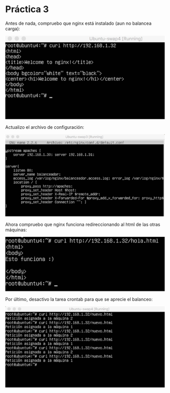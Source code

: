 # Práctica 3


Antes de nada, compruebo que nginx está instalado (aun no balancea carga):

![img1](https://github.com/fjfernandez93/swap1516/blob/master/pract3/img/1_-_comprobar_que_nginx_funciona.png)

Actualizo el archivo de configuración:

![img2](https://github.com/fjfernandez93/swap1516/blob/master/pract3/img/2_-_conf_nginx.png)

Ahora compruebo que nginx funciona redireccionando al html de las otras máquinas:

![img3](https://github.com/fjfernandez93/swap1516/blob/master/pract3/img/3_-_nginx_redirecciona.png)

Por último, desactivo la tarea crontab para que se aprecie el balanceo:

![img4](https://github.com/fjfernandez93/swap1516/blob/master/pract3/img/4_-_funciona_balance.png)
